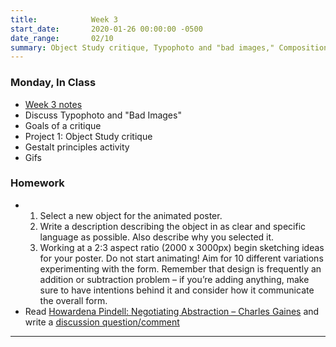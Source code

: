 ```yaml
---
title:            Week 3
start_date:       2020-01-26 00:00:00 -0500
date_range:       02/10
summary: Object Study critique, Typophoto and "bad images," Composition, Gestalt principles
---
```


### Monday, In Class

- [Week 3 notes](https://paper.dropbox.com/doc/Week-3-Composition--AuB6U9~qaepc0UzxnmNs_V61AQ-EE69TZP6EMQhQkoSLNNEU)
- Discuss Typophoto and "Bad Images"
- Goals of a critique
- Project 1: Object Study critique
- Gestalt principles activity
- Gifs


### Homework

- 1. Select a new object for the animated poster.
  2. Write a description describing the object in as clear and specific language as possible. Also describe why you selected it.
  3. Working at a 2:3 aspect ratio (2000 x 3000px) begin sketching ideas for your poster. Do not start animating! Aim for 10 different variations experimenting with the form. Remember that design is frequently an addition or subtraction problem – if you&rsquo;re adding anything, make sure to have intentions behind it and consider how it communicate the overall form.
- Read [Howardena Pindell: Negotiating Abstraction – Charles Gaines](https://pindell.mcachicago.org/essays/howardena-pindell-negotiating-abstraction/) and write a [discussion question/comment](https://paper.dropbox.com/doc/Week-4-Howardena-Pindell-Negotiating-ABSTRACTION--AuAPWNxmzpGUHWss4rgFa9JVAQ-9Sk9GiFJihL4gyifNMlU3)

---
